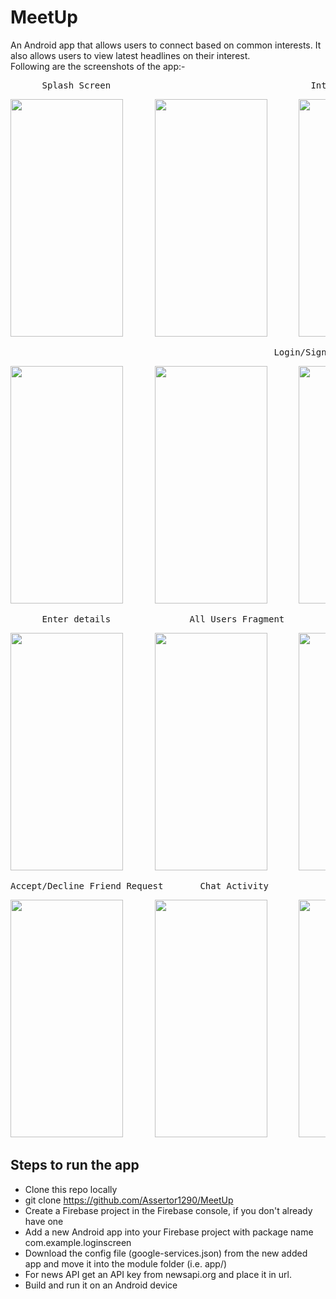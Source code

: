 # MeetUp  
  
An Android app that allows users to connect based on common interests. It also allows users to view latest headlines on their interest.  
Following are the screenshots of the app:-  
  
<pre>      Splash Screen                                      Introduction Screen: CardView</pre>   
<pre><img height="380" width="180" src="https://user-images.githubusercontent.com/30290570/88478427-d0cd8d80-cf65-11ea-80e1-29f2ab92ff13.jpg"/>      <img height="380" width="180" src="https://user-images.githubusercontent.com/30290570/88478529-c19b0f80-cf66-11ea-8645-e9b6b3272bd1.jpg"/>      <img height="380" width="180" src="https://user-images.githubusercontent.com/30290570/88478535-da0b2a00-cf66-11ea-8d0b-b9ed987dd9c6.jpg"/>      <img height="380" width="180" src="https://user-images.githubusercontent.com/30290570/88478537-dd061a80-cf66-11ea-928f-04fd818f6c36.jpg"/></pre>  
  

<pre>                                                  Login/Sign Up Phase</pre>   
<pre><img height="380" width="180" src="https://user-images.githubusercontent.com/30290570/88478566-2e160e80-cf67-11ea-93d2-6827596bfa71.jpg"/>      <img height="380" width="180" src="https://user-images.githubusercontent.com/30290570/88478568-30786880-cf67-11ea-849d-94f9feb22aef.jpg"/>      <img height="380" width="180" src="https://user-images.githubusercontent.com/30290570/88478573-38d0a380-cf67-11ea-9b00-56f3d385d817.jpg"/>      <img height="380" width="180" src="https://user-images.githubusercontent.com/30290570/88478679-e80d7a80-cf67-11ea-8c95-fe92b08d6250.jpg"/></pre>  
  
<pre>      Enter details               All Users Fragment            Navigation Drawer              Friends Fragment </pre>   
<pre><img height="380" width="180" src="https://user-images.githubusercontent.com/30290570/88478726-391d6e80-cf68-11ea-967d-57dfa4e872f1.jpg"/>      <img height="380" width="180" src="https://user-images.githubusercontent.com/30290570/88478728-433f6d00-cf68-11ea-959e-7da759161991.jpg"/>      <img height="380" width="180" src="https://user-images.githubusercontent.com/30290570/88478729-476b8a80-cf68-11ea-8497-1ce589b9f249.jpg"/>      <img height="380" width="180" src="https://user-images.githubusercontent.com/30290570/88478736-518d8900-cf68-11ea-880a-efe561f9ca71.jpg"/></pre>  
  
<pre>Accept/Decline Friend Request       Chat Activity                 News Fragment                 Notification </pre>   
<pre><img height="380" width="180" src="https://user-images.githubusercontent.com/30290570/88478863-25bed300-cf69-11ea-880e-fa3ea46f1bf3.jpg"/>      <img height="380" width="180" src="https://user-images.githubusercontent.com/30290570/88478865-2a838700-cf69-11ea-9215-eda0d0a4709e.jpg"/>      <img height="380" width="180" src="https://user-images.githubusercontent.com/30290570/88478872-34a58580-cf69-11ea-9e1c-e46978dd1b3d.jpg"/>      <img height="380" width="180" src="https://user-images.githubusercontent.com/30290570/88478876-396a3980-cf69-11ea-8ab4-2d2eb448442b.jpg"/></pre>  
  
## Steps to run the app  
* Clone this repo locally  
* git clone https://github.com/Assertor1290/MeetUp  
* Create a Firebase project in the Firebase console, if you don't already have one  
* Add a new Android app into your Firebase project with package name com.example.loginscreen  
* Download the config file (google-services.json) from the new added app and move it into the module folder (i.e. app/)  
* For news API get an API key from newsapi.org and place it in url.  
* Build and run it on an Android device  


